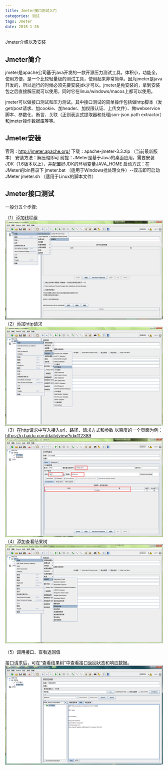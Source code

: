 ```yaml
---
title: Jmeter接口测试入门
categories: 测试
tags: Jmeter
date: 2018-1-26
---
```

Jmeter介绍以及安装
<!-- more -->

## Jmeter简介
jmeter是apache公司基于java开发的一款开源压力测试工具，体积小，功能全，使用方便，是一个比较轻量级的测试工具，使用起来非常简单。因为jmeter是java开发的，所以运行的时候必须先要安装jdk才可以。jmeter是免安装的，拿到安装包之后直接解压就可以使用，同时它在linux/windows/macos上都可以使用。 

jmeter可以做接口测试和压力测试。其中接口测试的简单操作包括做http脚本（发get/post请求、加cookie、加header、加权限认证、上传文件）、做webservice脚本、参数化、断言、关联（正则表达式提取器和处理json-json path extractor）和jmeter操作数据库等等。

## Jmeter安装
官网：http://jmeter.apache.org/
下载：apache-jmeter-3.3.zip  （当前最新版本）
安装方法：解压缩即可
前提：JMeter是基于Java的桌面应用，需要安装JDK（1.6版本以上），并配置好JDK的环境变量JAVA_HOME
启动方式：在JMeter的bin目录下
    jmeter.bat （适用于Windows批处理文件）--双击即可启动JMeter
    jmeter.sh （适用于Linux的脚本文件）

## Jmeter接口测试

一般分五个步骤:

（1）添加线程组
![](/bimg/17.png)
（2）添加http请求 
![](/bimg/18.png)
（3）在http请求中写入接入url、路径、请求方式和参数 
	以百度的一个页面为例：https://p.baidu.com/daily/view?id=112389
	![](/bimg/19.png)
（4）添加查看结果树 
	![](/bimg/20.png)

（5）调用接口、查看返回值

接口请求后，可在“查看结果树”中查看接口返回状态和响应数据。
![](/bimg/21.png)
